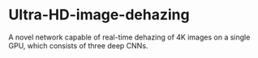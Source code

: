 # Ultra-HD-image-dehazing
A novel network capable of real-time dehazing of 4K images on a single GPU, which consists of three deep CNNs.
